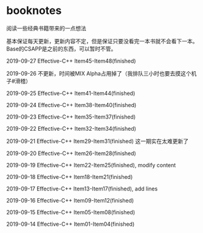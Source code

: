 # booknotes
阅读一些经典书籍带来的一点想法

基本保证每天更新，更新内容不定，但是保证只要没看完一本书就不会看下一本。
Base的CSAPP是之前的东西，可以暂时不管。

2019-09-27 Effective-C++ Item45-Item48(finished)

2019-09-26 不更新，时间被MIX Alpha占用掉了（我排队三小时也要去摸这个机子#滑稽）

2019-09-25 Effective-C++ Item41-Item44(finished)

2019-09-24 Effective-C++ Item38-Item40(finished)

2019-09-23 Effective-C++ Item35-Item37(finished)

2019-09-22 Effective-C++ Item32-Item34(finished)

2019-09-21 Effective-C++ Item29-Item31(finished) 这一期实在太难更新了

2019-09-20 Effective-C++ Item26-Item28(finished)

2019-09-19 Effective-C++ Item22-Item25(finished), modify content

2019-09-18 Effective-C++ Item18-Item21(finished)

2019-09-17 Effective-C++ Item13-Item17(finished), add lines

2019-09-16 Effective-C++ Item09-Item12(finished)

2019-09-15 Effective-C++ Item05-Item08(finished)

2019-09-14 Effective-C++ Item01-Item04(finished)